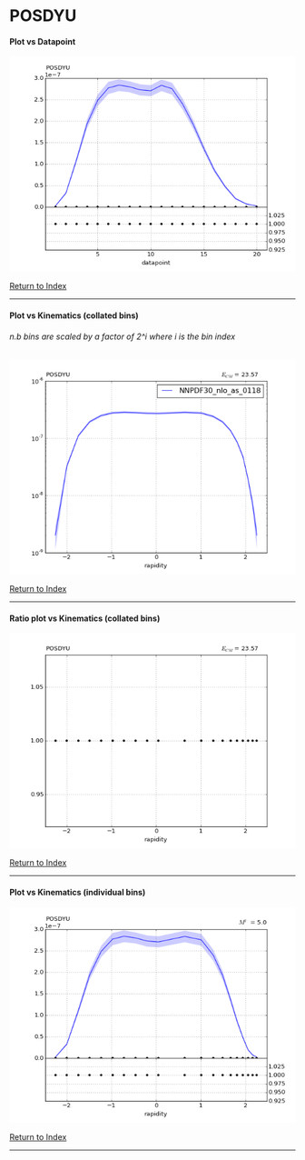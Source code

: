 POSDYU
======
#### Plot vs Datapoint 
[![POSDYU datapoints](POSDYU.png)](POSDYU.pdf) 

[Return to Index](../index.html)

------------- 
#### Plot vs Kinematics (collated bins) 
###### n.b bins are scaled by a factor of 2^i where i is the bin index  
[![POSDYU_0](POSDYU_0.png)](POSDYU_0.pdf)
      
[Return to Index](../index.html)

------------- 
#### Ratio plot vs Kinematics (collated bins) 
[![POSDYU_0](POSDYU_0_R.png)](POSDYU_0_R.pdf)
      
[Return to Index](../index.html)

------------- 
#### Plot vs Kinematics (individual bins) 
[![POSDYU_0_0](POSDYU_0_0.png)](POSDYU_0_0.pdf)
      
[Return to Index](../index.html)

------------- 
